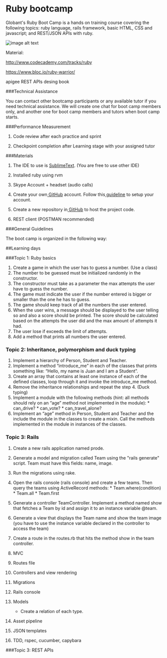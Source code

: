 Ruby bootcamp
============

Globant's Ruby Boot Camp is a hands on training course covering the following topics: ruby language, rails framework, basic HTML, CSS and javascript; and REST/JSON APIs with ruby.


![image alt text](https://www.ruby-lang.org/images/header-ruby-logo.png)



Material:

http://www.codecademy.com/tracks/ruby

https://www.bloc.io/ruby-warrior/

apigee REST APIs desing book


###Technical Assistance

You can contact other bootcamp participants or any available tutor if you need technical assistance. We will create one chat for boot camp members only, and another one for boot camp members and tutors when boot camp starts.

###Performance Measurement

1. Code review after each practice and sprint

2. Checkpoint completion after Learning stage with your assigned tutor



###Materials

1. The IDE to use is [SublimeText](http://www.sublimetext.com/). (You are free to use other IDE)

2. Installed ruby using rvm

3. Skype Account + headset (audio calls)

4. Create your own[ GitHub](https://github.com/) account. Follow this[ guideline](https://help.github.com/articles/set-up-git) to setup your account. 

5. Create a new repository in[ GitHub](https://github.com/)  to host the project code.

6. REST client (POSTMAN recommended)



###General Guidelines

The boot camp is organized in the following way:

##Learning days

###Topic 1: Ruby basics
  1. Create a game in which the user has to guess a number. (Use a class)
  2. The number to be guessed must be initialized randomly in the constructor.
  3. The constructor must take as a parameter the max attempts the user have to guess the number.
  4. The game must indicate the user if the number entered is bigger or smaller than the one he has to guess.
  5. The game should keep track of all the numbers the user entered.
  6. When the user wins, a message should be displayed to the user telling so and also a score should be printed. The score should be calculated based on the attempts the user did and the max amount of attempts it had.
  7. The user lose if exceeds the limit of attempts.
  8. Add a method that prints all numbers the user entered.


### Topic 2: Inheritance, polymorphism and duck typing
  1. Implement a hierarchy of Person, Student and Teacher.
  2. Implement a method “introduce_me” in each of the classes that prints something like: “Hello, my name is Juan and I am a Student”.
  3. Create an array that contains at least one instance of each of the defined classes, loop through it and invoke the introduce_me method.
  4. Remove the inheritance relationships and repeat the step 4. (Duck typing)
  5. Implement a module with the following methods (hint: all methods should rely on an “age” method not implemented in the module):
    * can_drive?
    * can_vote?
    * can_travel_alone?
  6. Implement an “age” method in Person, Student and Teacher and the include the module in the classes to create a mixin. Call the methods implemented in the module in instances of the classes.

### Topic 3: Rails
  1. Create a new rails application named prode.
  2. Generate a model and migration called Team using the "rails generate" script. Team must have this fields: name, image.
  3. Run the migrations using rake.
  4. Open the rails console (rails console) and create a few teams. Then query the teams using ActiveRecord methods:
    * Team.where(condition)
    * Team.all
    * Team.first
  5. Generate a controller TeamController. Implement a method named show that fetches a Team by id and assign it to an instance variable @team.
  6. Generate a view that displays the Team name and show the team image (you have to use the instance variable declared in the controller to access the team)
  7. Create a route in the routes.rb that hits the method show in the team controller.


1. MVC
2. Routes file
3. Controllers and view rendering
4. Migrations
5. Rails console
6. Models
    - Create a relation of each type.
7. Asset pipeline
8. JSON templates
9. TDD, rspec, cucumber, capybara


###Topic 3: REST APIs

###
